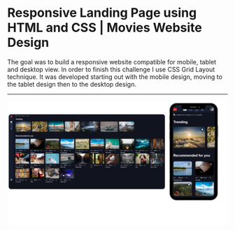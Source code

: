 # Responsive Landing Page using HTML and CSS | Movies Website Design

The goal was to build a responsive website compatible for mobile, tablet and desktop view. In order to finish this challenge I use CSS Grid Layout technique. It was developed starting out with the mobile design, moving to the tablet design then to the desktop design.

---

![Responsive](Responsive%20.png)
